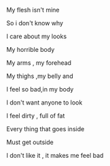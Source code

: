 

My flesh isn't mine

So i don't know why

I care about my looks

My horrible body

My arms , my forehead

My thighs ,my belly and

I feel so bad,in my body

I don't want anyone to look

I feel dirty , full of fat

Every thing that goes inside

Must get outside

I don't like it , it makes me feel bad
